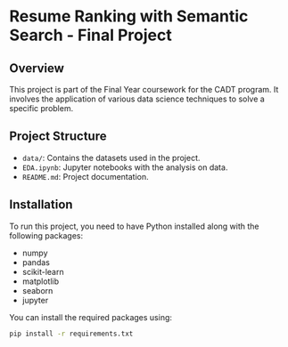 # Resume Ranking with Semantic Search - Final Project

## Overview
This project is part of the Final Year coursework for the CADT program. It involves the application of various data science techniques to solve a specific problem.

## Project Structure
- `data/`: Contains the datasets used in the project.
- `EDA.ipynb`: Jupyter notebooks with the analysis on data.
- `README.md`: Project documentation.

## Installation
To run this project, you need to have Python installed along with the following packages:
- numpy
- pandas
- scikit-learn
- matplotlib
- seaborn
- jupyter

You can install the required packages using:
```bash
pip install -r requirements.txt
